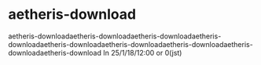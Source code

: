 # aetheris-download
aetheris-downloadaetheris-downloadaetheris-downloadaetheris-downloadaetheris-downloadaetheris-downloadaetheris-downloadaetheris-downloadaetheris-download
In 25/1/18/12:00  or 0(jst)
